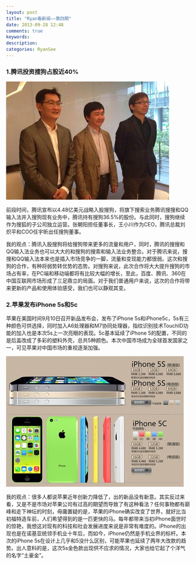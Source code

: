 ```yaml
---
layout: post
title: "Ryan看新闻——第四期"
date: 2013-09-28 12:48
comments: true
keywords: 
description: 
categories: RyanSee
---
```

### 1.腾讯投资搜狗占股近40%

![1](/images/2013/09/news/4.png)

前段时间，腾讯宣布以4.48亿美元战略入股搜狗，将旗下搜索业务腾讯搜搜和QQ输入法并入搜狗现有业务中，腾讯持有搜狗36.5%的股份。与此同时，搜狗继续作为搜狐的子公司独立运营。张朝阳担任董事长，王小川作为CEO，腾讯总裁刘炽平和COO任宇昕出任搜狗董事。

<!--More-->

我的观点：腾讯入股搜狗将给搜狗带来更多的流量和用户，同时，腾讯的搜搜和QQ输入法业务也可以大大的和搜狗的搜索和输入法业务整合。对于腾讯来说，搜搜和QQ输入法本来也是插入市场竞争的一脚，流量和变现能力都很弱。这次和搜狗的合作，有种将弱势转优势的态势。对搜狗来说，此次合作将大大提升搜狗的市场占有率，在PC端和移动端都将有比较大幅的增长，至此，百度、腾讯、360在中国互联网市场形成了三足鼎立的局面。对于我们普通用户来说，这次的合作将带来更新的产品和使用体验感受，我们也可以静观其变。

### 2.苹果发布iPhone 5s和5c
苹果在美国时间9月10日召开新品发布会，发布了iPhone 5s和iPhone5c，5s有三种颜色可供选择，同时加入A6处理器和M7协同处理器，指纹识别技术TouchID功能的加入也是本次5s上一次亮眼的表现。5c基本延续了iPhone 5的配置，不同的是后盖改成了多彩的塑料外壳，总共5种颜色。本次中国市场成为全球首发国家之一，可见苹果对中国市场的重视逐渐加强。

![1](/images/2013/09/news/5.png)

我的观点：很多人都说苹果近年创新力降低了，出的新品没有新意。其实反过来看，又是不是市场对苹果公司有过高的期望而导致了有这种看法？任何事物都有巅峰和走下神坛的时刻，毋庸置疑的是，苹果的iPhone确实改变了世界，就好比当初福特造车前，人们希望得到的是一匹更快的马。每年都带来当初iPhone面世时的惊艳，我想这对现有的科技和社会发展进度来说是非常有难度的。iPhone的出现也是在诺基亚统领手机业十年后，而如今，iPhone仍然是手机业界的标杆。本次的iPhone 5s在设计上几乎和5没什么区别，可能苹果也延续了两年大改款的趋势。出人意料的是，这次5s金色款出现供不应求的情况，大家也给它起了个洋气的名字“土豪金”。

